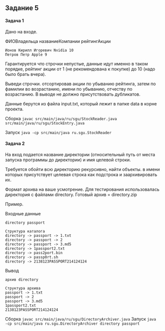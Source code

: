 ## Задание 5
#### Задача 1 
Дано на входе.


ФИОВладельца названиеКомпании рейтингАкции
```
Ионов Кирилл Игоревич Nvidia 10
Петров Петр Apple 9
```

Гарантируется что строчки непустые, данные идут именно в таком порядке, рейтинг акции от 1 (не рекомендована к покупке) до 10 (надо было брать вчера).

Выведи строчки. отсортировав акции по убыванию рейтинга, затем по фамилии во возрастанию, имени по убыванию, отчеству по возрастанию. В выводе не должно присутствовать дубликатов.

Данные берутся из файла input.txt, который лежит в папке data в корне проекта.

Сборка `javac src/main/java/ru/sgu/StockReader.java src/main/java/ru/sgu/StockEntry.java`

Запуск `java -cp src/main/java ru.sgu.StockReader`


#### Задача 2
На вход подается название директории (относительный путь от места запуска программы до директории) и имя целевой строки.


Требуется обойти всю директорию рекурсивно, найти объекты. в имени которых присутствует целевая строка как подстрока и заархивировать их.

Формат архива на ваше усмотрение.
Для тестирования использовалась директория с файлами directory. Готовый архив = directory.zip
	
Пример.

Входные данные
```
directory passport

Структура каталога
directory -> passport -> 1.txt
directory -> passport -> 2
directory -> passport -> 3.md5
directory -> 1passport2.txt
directory -> pass2port.bin
directory -> passp0rt.sh
directory -> 2138123PASSPORT214124124
```

Вывод
```
архив directory

Структура архива
passport -> 1.txt
passport -> 2
passport -> 3.md5
1passport2.txt
2138123PASSPORT214124124
```

Сборка `javac src/main/java/ru/sgu/DirectoryArchiver.java`
Запуск `java -cp src/main/java ru.sgu.DirectoryArchiver directory passport`

